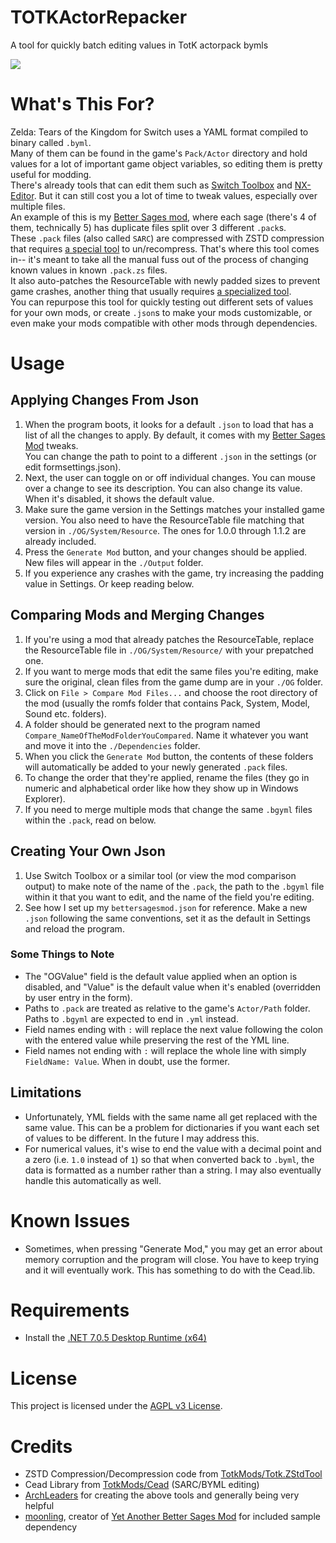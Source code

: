 # TOTKActorRepacker
A tool for quickly batch editing values in TotK actorpack bymls

![](https://i.imgur.com/FRwtWrn.gif)

# What's This For?
Zelda: Tears of the Kingdom for Switch uses a YAML format compiled to binary called ``.byml``.  
Many of them can be found in the game's ``Pack/Actor`` directory and hold values for a lot of important game object variables, so editing them is pretty useful for modding.  
There's already tools that can edit them such as [Switch Toolbox](https://github.com/KillzXGaming/Switch-Toolbox/releases) and [NX-Editor](https://github.com/NX-Editor/NX-Editor). But it can still cost you a lot of time to tweak values, especially over multiple files.  
An example of this is my [Better Sages mod](https://gamebanana.com/mods/443839), where each sage (there's 4 of them, technically 5) has duplicate files split over 3 different ``.pack``s.  
These ``.pack`` files (also called ``SARC``) are compressed with ZSTD compression that requires [a special tool](https://github.com/TotkMods/Totk.ZStdTool/releases) to un/recompress. 
That's where this tool comes in-- it's meant to take all the manual fuss out of the process of changing known values in known ``.pack.zs`` files.  
It also auto-patches the ResourceTable with newly padded sizes to prevent game crashes, another thing that usually requires [a specialized tool](https://gamebanana.com/tools/13409).  
You can repurpose this tool for quickly testing out different sets of values for your own mods, or create ``.json``s to make your mods customizable, or even make your mods compatible with other mods through dependencies.

# Usage 
## Applying Changes From Json
1. When the program boots, it looks for a default ``.json`` to load that has a list of all the changes to apply. By default, it comes with my [Better Sages Mod](https://gamebanana.com/mods/443839) tweaks.  
You can change the path to point to a different ``.json`` in the settings (or edit formsettings.json).  
2. Next, the user can toggle on or off individual changes. You can mouse over a change to see its description. You can also change its value. When it's disabled, it shows the default value.
3. Make sure the game version in the Settings matches your installed game version. You also need to have the ResourceTable file matching that version in ``./OG/System/Resource``. The ones for 1.0.0 through 1.1.2 are already included.  
4. Press the ``Generate Mod`` button, and your changes should be applied. New files will appear in the ``./Output`` folder.
5. If you experience any crashes with the game, try increasing the padding value in Settings. Or keep reading below.

## Comparing Mods and Merging Changes
1. If you're using a mod that already patches the ResourceTable, replace the ResourceTable file in ``./OG/System/Resource/`` with your prepatched one.  
2. If you want to merge mods that edit the same files you're editing, make sure the original, clean files from the game dump are in your ``./OG`` folder.  
3. Click on ``File > Compare Mod Files...`` and choose the root directory of the mod (usually the romfs folder that contains Pack, System, Model, Sound etc. folders).  
4. A folder should be generated next to the program named ``Compare_NameOfTheModFolderYouCompared``. Name it whatever you want and move it into the ``./Dependencies`` folder.
5. When you click the ``Generate Mod`` button, the contents of these folders will automatically be added to your newly generated ``.pack`` files.
6. To change the order that they're applied, rename the files (they go in numeric and alphabetical order like how they show up in Windows Explorer).
7. If you need to merge multiple mods that change the same ``.bgyml`` files within the ``.pack``, read on below.

## Creating Your Own Json
1. Use Switch Toolbox or a similar tool (or view the mod comparison output) to make note of the name of the ``.pack``, the path to the ``.bgyml`` file within it that you want to edit, and the name of the field you're editing.
2. See how I set up my ``bettersagesmod.json`` for reference. Make a new ``.json`` following the same conventions, set it as the default in Settings and reload the program.   

### Some Things to Note
- The "OGValue" field is the default value applied when an option is disabled, and "Value" is the default value when it's enabled (overridden by user entry in the form).
- Paths to ``.pack`` are treated as relative to the game's ``Actor/Path`` folder. Paths to ``.bgyml`` are expected to end in ``.yml`` instead.
- Field names ending with ``:`` will replace the next value following the colon with the entered value while preserving the rest of the YML line.
- Field names not ending with ``:`` will replace the whole line with simply ``FieldName: Value``. When in doubt, use the former.

## Limitations
- Unfortunately, YML fields with the same name all get replaced with the same value. This can be a problem for dictionaries if you want each set of values to be different. In the future I may address this.  
- For numerical values, it's wise to end the value with a decimal point and a zero (i.e. ``1.0`` instead of ``1``) so that when converted back to ``.byml``, the data is formatted as a number rather than a string. I may also eventually handle this automatically as well.

# Known Issues
- Sometimes, when pressing "Generate Mod," you may get an error about memory corruption and the program will close. You have to keep trying and it will eventually work. This has something to do with the Cead.lib.

# Requirements
- Install the [.NET 7.0.5 Desktop Runtime (x64)](https://dotnet.microsoft.com/en-us/download/dotnet/thank-you/runtime-desktop-7.0.5-windows-x64-installer)

# License
This project is licensed under the [AGPL v3 License](https://github.com/ShrineFox/TOTKActorRepacker/blob/main/LICENSE).

# Credits
- ZSTD Compression/Decompression code from [TotkMods/Totk.ZStdTool](https://github.com/TotkMods/Totk.ZStdTool)
- Cead Library from [TotkMods/Cead](https://github.com/TotkMods/Cead) (SARC/BYML editing)
- [ArchLeaders](https://github.com/ArchLeaders) for creating the above tools and generally being very helpful
- [moonling](https://gamebanana.com/members/1698465), creator of [Yet Another Better Sages Mod](https://gamebanana.com/mods/445290) for included sample dependency
